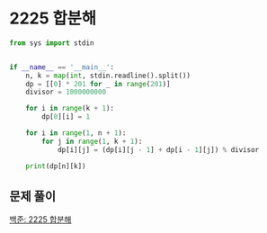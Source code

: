 # 2225 합분해

```python
from sys import stdin


if __name__ == '__main__':
    n, k = map(int, stdin.readline().split())
    dp = [[0] * 201 for _ in range(201)]
    divisor = 1000000000

    for i in range(k + 1):
        dp[0][i] = 1

    for i in range(1, n + 1):
        for j in range(1, k + 1):
            dp[i][j] = (dp[i][j - 1] + dp[i - 1][j]) % divisor

    print(dp[n][k])
```



## 문제 풀이

[백준: 2225 합분해](https://dirmathfl.tistory.com/167)

